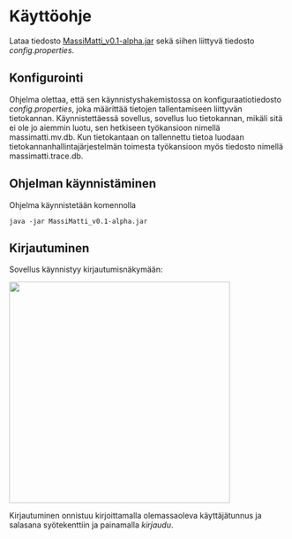 
# Käyttöohje

Lataa tiedosto [MassiMatti_v0.1-alpha.jar](https://github.com/InglouriousObjects/ot-harjoitustyo/releases/tag/Viikko5) sekä siihen liittyvä tiedosto _config.properties_.

## Konfigurointi

Ohjelma olettaa, että sen käynnistyshakemistossa on konfiguraatiotiedosto _config.properties_, joka määrittää tietojen tallentamiseen liittyvän tietokannan. Käynnistettäessä sovellus, sovellus luo tietokannan, mikäli sitä ei ole jo aiemmin luotu, sen hetkiseen työkansioon nimellä massimatti.mv.db. Kun tietokantaan on tallennettu tietoa luodaan tietokannanhallintajärjestelmän toimesta työkansioon myös tiedosto nimellä massimatti.trace.db.

## Ohjelman käynnistäminen

Ohjelma käynnistetään komennolla 

```
java -jar MassiMatti_v0.1-alpha.jar
```
## Kirjautuminen

Sovellus käynnistyy kirjautumisnäkymään:

<img src="https://github.com/InglouriousObjects/ot-harjoitustyo/blob/master/dokumentointi/kuvat/login.png" width="400">

Kirjautuminen onnistuu kirjoittamalla olemassaoleva käyttäjätunnus ja salasana syötekenttiin ja painamalla _kirjaudu_.

